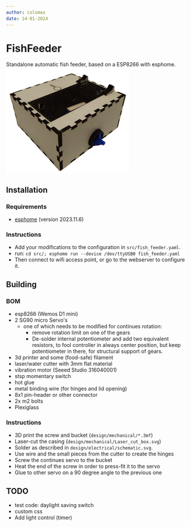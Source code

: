 ```yaml
---
author: colomax
date: 14-01-2024
---
```

# FishFeeder

Standalone automatic fish feeder, based on a ESP8266 with esphome.
![](assets/pictures/skyview.png)


## Installation

### Requirements

- [esphome](www.esphome.io) (version 2023.11.6)

### Instructions

- Add your modifications to the configuration in `src/fish_feeder.yaml`.
- run: `cd src/; esphome run --device /dev/ttyUSB0 fish_feeder.yaml `
- Then connect to wifi access point, or go to the webserver to configure it.

## Building

### BOM

- esp8266 (Wemos D1 mini)
- 2 SG90 micro Servo's
  - one of which needs to be modified for continues rotation:
    - remove rotation limit on one of the gears
    - De-solder internal potentiometer and add two equivalent resistors, to fool controller in always center position, but keep potentiometer in there, for structural support of gears.
- 3d printer and some (food-safe) filament
- laser/water cutter with 3mm flat material
- vibration motor (Seeed Studio 316040001)
- stsp momentary switch
- hot glue
- metal binding wire (for hinges and lid opening)
- 8x1 pin-header or other connector
- 2x m2 bolts
- Plexiglass

### Instructions

- 3D print the screw and bucket (`design/mechanical/*.3mf`)
- Laser-cut the casing (`design/mechanical/Laser_cut_box.svg`)
- Solder as described in `design/electrical/schematic.svg`.
- Use wire and the small pieces from the cutter to create the hinges
- Screw the continues servo to the bucket
- Heat the end of the screw in order to press-fit it to the servo
- Glue to other servo on a 90 degree angle to the previous one

## TODO

- test code: daylight saving switch
- custom css
- Add light control (timer)
